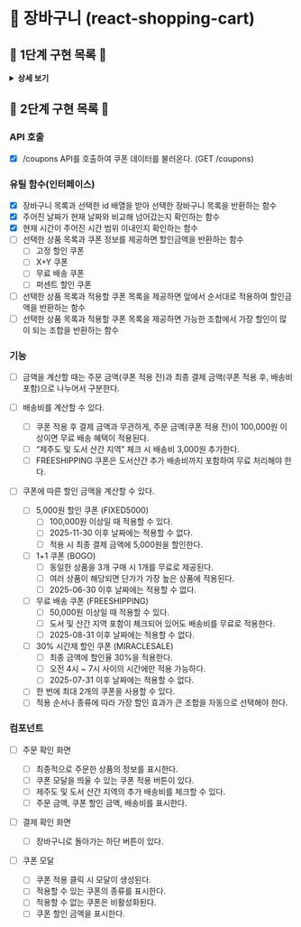 # 🛒 장바구니 (react-shopping-cart)

## 🔮 1단계 구현 목록 🦩

<details><summary><b>상세 보기</b></summary>

### API 호출

- [x] /cart-items API를 호출하여 장바구니 상품 데이터를 불러온다. (GET /cart-items)
- [x] 장바구니 상품의 수량을 변경할 수 있다. (PATCH /cart-items)
- [x] 장바구니에 담긴 상품을 제거할 수 있다. (DELETE /cart-items)

### 기능

- [x] 장바구니 상품 목록을 관리하는 상태를 만든다.
- [x] 선택 여부를 관리하는 상태를 만든다.
  - [x] 개별 카트 상품이 선택됐는지 확인한다.
  - [x] 전체 선택 여부를 확인한다.
- [x] 상품 목록과 선택 여부를 합쳐 주문 금액을 계산한다.
- [x] 주문 금액에 따라 배송비를 계산한다.
- [x] 주문 금액과 배송비를 종합해 총 결제 금액을 계산한다.

### 컴포넌트

- [x] Header
  - [x] Header에 알맞은 콘텐츠가 표시된다.
- [x] Title
  - [x] 현재 몇 종류의 상품이 담겨있는지 표시한다.
- [x] 상품 card
  - [x] 상품 정보 UI
    - [x] 상품 이미지가 뜬다
    - [x] 상품 이름이 뜬다
    - [x] 상품 가격이 뜬다
- [x] 전체 선택
  - [x] 상품이 모두 선택됐을 때 체크가 된다.
  - [x] 상품이 하나라도 선택해제 됐을 때 해제가 된다.
  - [x] 진입 시, 전체 선택이 되어 있다.
  - [x] 전체 선택을 클릭하면 개별 상품이 전부 선택된다.
  - [x] 개별 선택 버튼
    - [x] 진입 시, 선택이 되어 있다.
    - [x] 클릭시 선택을 해제할 수 있다.
    - [x] 전체 선택을 눌렀을 때 선택이 되어야한다
    - [x] 전체 선택을 해제했을떄 선택이 해제되어야 한다.
  - [x] 수량 조절 버튼
    - [x] 버튼을 누르면 장바구니에 담긴 수량이 증가한다
    - [x] 버튼을 누르면 장바구니에 담긴 수량이 감소한다
    - [x] 현재 담긴 수량이 나타난다
  - [x] 삭제 버튼
    - [x] 삭제 버튼을 누르면 상품이 장바구니에서 제거된다.
- [x] 금액 정보
  - [x] 주문 금액
    - [x] 현재 장바구니 목록을 바탕으로 주문금액을 표시한다
  - [x] 배송비
    - [x] 주문 금액이 100,000 이상일 경우 0 원, 아니면 3000원을 표시한다
  - [x] 총 결제 금액
    - [x] 주문 금액 + 배송비를 표시한다.
- [x] 주문 확인 버튼
  - [x] 장바구니에 상품이 하나도 없으면 비활성화
  - [x] 선택된 상품이 없으면 비활성화

</details>

## 🦩 2단계 구현 목록 🦩

### API 호출

- [x] /coupons API를 호출하여 쿠폰 데이터를 불러온다. (GET /coupons)

### 유틸 함수(인터페이스)

- [x] 장바구니 목록과 선택한 id 배열을 받아 선택한 장바구니 목록을 반환하는 함수
- [x] 주어진 날짜가 현재 날짜와 비교해 넘어갔는지 확인하는 함수
- [x] 현재 시간이 주어진 시간 범위 이내인지 확인하는 함수
- [ ] 선택한 상품 목록과 쿠폰 정보를 제공하면 할인금액을 반환하는 함수
  - [ ] 고정 할인 쿠폰
  - [ ] X+Y 쿠폰
  - [ ] 무료 배송 쿠폰
  - [ ] 퍼센트 할인 쿠폰
- [ ] 선택한 상품 목록과 적용할 쿠폰 목록을 제공하면 앞에서 순서대로 적용하여 할인금액을 반환하는 함수
- [ ] 선택한 상품 목록과 적용할 쿠폰 목록을 제공하면 가능한 조합에서 가장 할인이 많이 되는 조합을 반환하는 함수

### 기능

- [ ] 금액을 계산할 때는 주문 금액(쿠폰 적용 전)과 최종 결제 금액(쿠폰 적용 후, 배송비 포함)으로 나누어서 구분한다.

- [ ] 배송비를 계산할 수 있다.

  - [ ] 쿠폰 적용 후 결제 금액과 무관하게, 주문 금액(쿠폰 적용 전)이 100,000원 이상이면 무료 배송 혜택이 적용된다.
  - [ ] “제주도 및 도서 산간 지역” 체크 시 배송비 3,000원 추가한다.
  - [ ] FREESHIPPING 쿠폰은 도서산간 추가 배송비까지 포함하여 무료 처리해야 한다.

- [ ] 쿠폰에 따른 할인 금액을 계산할 수 있다.

  - [ ] 5,000원 할인 쿠폰 (FIXED5000)
    - [ ] 100,000원 이상일 때 적용할 수 있다.
    - [ ] 2025-11-30 이후 날짜에는 적용할 수 없다.
    - [ ] 적용 시 최종 결제 금액에 5,000원을 할인한다.
  - [ ] 1+1 쿠폰 (BOGO)
    - [ ] 동일한 상품을 3개 구매 시 1개를 무료로 제공된다.
    - [ ] 여러 상품이 해당되면 단가가 가장 높은 상품에 적용된다.
    - [ ] 2025-06-30 이후 날짜에는 적용할 수 없다.
  - [ ] 무료 배송 쿠폰 (FREESHIPPING)
    - [ ] 50,000원 이상일 때 적용할 수 있다.
    - [ ] 도서 및 산간 지역 포함이 체크되어 있어도 배송비를 무료로 적용한다.
    - [ ] 2025-08-31 이후 날짜에는 적용할 수 없다.
  - [ ] 30% 시간제 할인 쿠폰 (MIRACLESALE)
    - [ ] 최종 금액에 할인율 30%을 적용한다.
    - [ ] 오전 4시 ~ 7시 사이의 시간에만 적용 가능하다.
    - [ ] 2025-07-31 이후 날짜에는 적용할 수 없다.
  - [ ] 한 번에 최대 2개의 쿠폰을 사용할 수 있다.
  - [ ] 적용 순서나 종류에 따라 가장 할인 효과가 큰 조합을 자동으로 선택해야 한다.

### 컴포넌트

- [ ] 주문 확인 화면

  - [ ] 최종적으로 주문한 상품의 정보를 표시한다.
  - [ ] 쿠폰 모달을 띄울 수 있는 쿠폰 적용 버튼이 있다.
  - [ ] 제주도 및 도서 산간 지역의 추가 배송비를 체크할 수 있다.
  - [ ] 주문 금액, 쿠폰 할인 금액, 배송비를 표시한다.

- [ ] 결제 확인 화면

  - [ ] 장바구니로 돌아가는 하단 버튼이 있다.

- [ ] 쿠폰 모달
  - [ ] 쿠폰 적용 클릭 시 모달이 생성된다.
  - [ ] 적용할 수 있는 쿠폰의 종류를 표시한다.
  - [ ] 적용할 수 없는 쿠폰은 비활성화된다.
  - [ ] 쿠폰 할인 금액을 표시한다.
